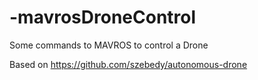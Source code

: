 # -mavrosDroneControl

Some commands to MAVROS to control a Drone

Based on https://github.com/szebedy/autonomous-drone
